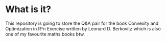 # What is it?

This repository is going to store the Q&A pair for the book Convexity and Optimization in R^n Exercise written by Leonard D. Berkovitz which is also one of my favourite maths books btw.
